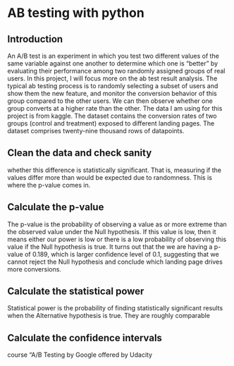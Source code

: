 # AB testing with python
## Introduction
An A/B test is an experiment in which you test two different values of the same variable against one another to determine which one is “better” by evaluating their performance among two randomly assigned groups of real users.
In this project, I will focus more on the ab test result analysis. The typical ab testing process is to randomly selecting a subset of users and show them the new feature, and monitor the conversion behavior of this group compared to the other users. We can then observe whether one group converts at a higher rate than the other.
The data I am using for this project is from kaggle. The dataset contains the conversion rates of two groups (control and treatment) exposed to different landing pages. The dataset comprises twenty-nine thousand rows of datapoints.

## Clean the data and check sanity

whether this difference is statistically significant. That is, measuring if the values differ more than would be expected due to randomness. This is where the p-value comes in.

## Calculate the p-value
The p-value is the probability of observing a value as or more extreme than the observed value under the Null hypothesis. If this value is low, then it means either our power is low or there is a low probability of observing this value if the Null hypothesis is true.
It turns out that the we are having a p-value of 0.189, which is larger confidence level of 0.1, suggesting that we cannot reject the Null hypothesis and conclude which landing page drives more conversions.


## Calculate the statistical power
Statistical power is the probability of finding statistically significant results when the Alternative hypothesis is true. They are roughly comparable


## Calculate the confidence intervals


course “A/B Testing by Google offered by Udacity

